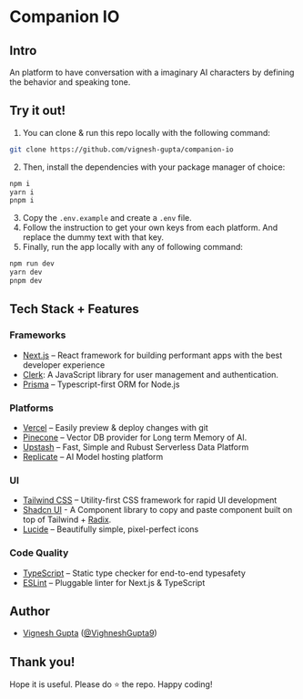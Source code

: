 # Companion IO



## Intro

An platform to have conversation with a imaginary AI characters by defining the behavior and speaking tone.

## Try it out!

1. You can clone & run this repo locally with the following command:
```bash
git clone https://github.com/vignesh-gupta/companion-io
```

2. Then, install the dependencies with your package manager of choice:
```bash
npm i
yarn i
pnpm i
```
3. Copy the `.env.example` and create a `.env` file.
4. Follow the instruction to get your own keys from each platform. And replace the dummy text with that key.
5. Finally, run the app locally  with any of following command:
```bash
npm run dev
yarn dev
pnpm dev
```

## Tech Stack + Features

### Frameworks

- [Next.js](https://nextjs.org/) – React framework for building performant apps with the best developer experience
- [Clerk](https://clerk.com/): A JavaScript library for user management and authentication.
- [Prisma](https://www.prisma.io/) – Typescript-first ORM for Node.js

### Platforms

- [Vercel](https://vercel.com/) – Easily preview & deploy changes with git
- [Pinecone](https://www.pinecone.io/) – Vector DB provider for Long term Memory of AI. 
- [Upstash](https://upstash.com/) – Fast, Simple and Rubust Serverless Data Platform
- [Replicate](https://replicate.com/) – AI Model hosting platform


### UI

- [Tailwind CSS](https://tailwindcss.com/) – Utility-first CSS framework for rapid UI development
- [Shadcn UI](https://ui.shadcn.com/) - A Component library to copy and paste component built on top of Tailwind + [Radix](https://www.radix-ui.com/).
- [Lucide](https://lucide.dev/) – Beautifully simple, pixel-perfect icons

### Code Quality

- [TypeScript](https://www.typescriptlang.org/) – Static type checker for end-to-end typesafety
- [ESLint](https://eslint.org/) – Pluggable linter for Next.js & TypeScript

## Author

- [Vignesh Gupta](https://vigneshgupta.vercel.app/) ([@VighneshGupta9](https://twitter.com/VighneshGupta9))

## Thank you! 
Hope it is useful. Please do ⭐ the repo. Happy coding!
